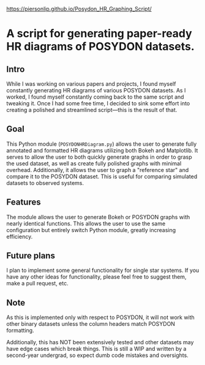 https://piersonlip.github.io/Posydon_HR_Graphing_Script/

# A script for generating paper-ready HR diagrams of POSYDON datasets.

## Intro  
While I was working on various papers and projects, I found myself constantly generating HR diagrams of various POSYDON datasets. As I worked, I found myself constantly coming back to the same script and tweaking it. Once I had some free time, I decided to sink some effort into creating a polished and streamlined script—this is the result of that.

## Goal  
This Python module (`POSYDONHRDiagram.py`) allows the user to generate fully annotated and formatted HR diagrams utilizing both Bokeh and Matplotlib. It serves to allow the user to both quickly generate graphs in order to grasp the used dataset, as well as create fully polished graphs with minimal overhead. Additionally, it allows the user to graph a "reference star" and compare it to the POSYDON dataset. This is useful for comparing simulated datasets to observed systems.

## Features  
The module allows the user to generate Bokeh or POSYDON graphs with nearly identical functions. This allows the user to use the same configuration but entirely switch Python module, greatly increasing efficiency.

## Future plans  
I plan to implement some general functionality for single star systems. If you have any other ideas for functionality, please feel free to suggest them, make a pull request, etc.

## Note  
As this is implemented only with respect to POSYDON, it will not work with other binary datasets unless the column headers match POSYDON formatting.

Additionally, this has NOT been extensively tested and other datasets may have edge cases which break things. This is still a WIP and written by a second-year undergrad, so expect dumb code mistakes and oversights.
